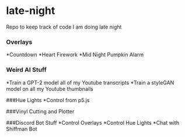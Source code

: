 # late-night

Repo to keep track of code I am doing late night

### Overlays
*Countdown
*Heart Firework
*Mid Night Pumpkin Alarm

### Weird AI Stuff
*Train a GPT-2 model all of my Youtube transcripts
*Train a styleGAN model on all my Youtube thumbnails

###Hue Lights
*Control from p5.js

###Vinyl Cutting and Plotter

###Discord Bot Stuff
*Control Overlays
*Control Hue Lights
*Chat with Shiffman Bot
